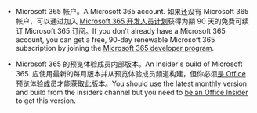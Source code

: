 * <span data-ttu-id="f6a77-101">Microsoft 365 帐户。</span><span class="sxs-lookup"><span data-stu-id="f6a77-101">A Microsoft 365 account.</span></span> <span data-ttu-id="f6a77-102">如果还没有 Microsoft 365 帐户，可以通过加入 [Microsoft 365 开发人员计划](https://developer.microsoft.com/office/dev-program)获得为期 90 天的免费可续订 Microsoft 365 订阅。</span><span class="sxs-lookup"><span data-stu-id="f6a77-102">If you don't already have a Microsoft 365 account, you can get a free, 90-day renewable Microsoft 365 subscription by joining the [Microsoft 365 developer program](https://developer.microsoft.com/office/dev-program).</span></span> 

* <span data-ttu-id="f6a77-103">Microsoft 365 的预览体验成员内部版本。</span><span class="sxs-lookup"><span data-stu-id="f6a77-103">An Insider's build of Microsoft 365.</span></span> <span data-ttu-id="f6a77-104">应使用最新的每月版本并从预览体验成员频道构建，但你必须[是 Office 预览体验成员](https://products.office.com/office-insider?tab=tab-1)才能获取此版本。</span><span class="sxs-lookup"><span data-stu-id="f6a77-104">You should use the latest monthly version and build from the Insiders channel but you need to [be an Office Insider](https://products.office.com/office-insider?tab=tab-1) to get this version.</span></span>
